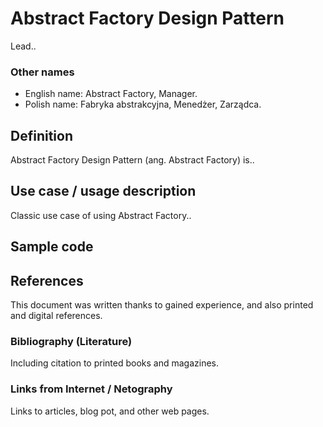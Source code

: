 # Abstract Factory Design Pattern

Lead..

### Other names

- English name: Abstract Factory, Manager.
- Polish name: Fabryka abstrakcyjna, Menedżer, Zarządca.

## Definition

Abstract Factory Design Pattern (ang. Abstract Factory) is..


## Use case / usage description

Classic use case of using Abstract Factory..


## Sample code

## References

This document was written thanks to gained experience, and also printed and digital references.

### Bibliography (Literature)

Including citation to printed books and magazines.

### Links from Internet / Netography

Links to articles, blog pot, and other web pages.